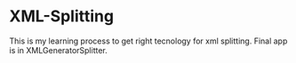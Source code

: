 # XML-Splitting
This is my learning process to get right tecnology for xml splitting. Final app is in XMLGeneratorSplitter.
